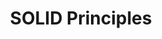 ---
layout: default
title: SOLID Principles
parent: Engineering
nav_order: 2
has_children: true
has_toc: true
---